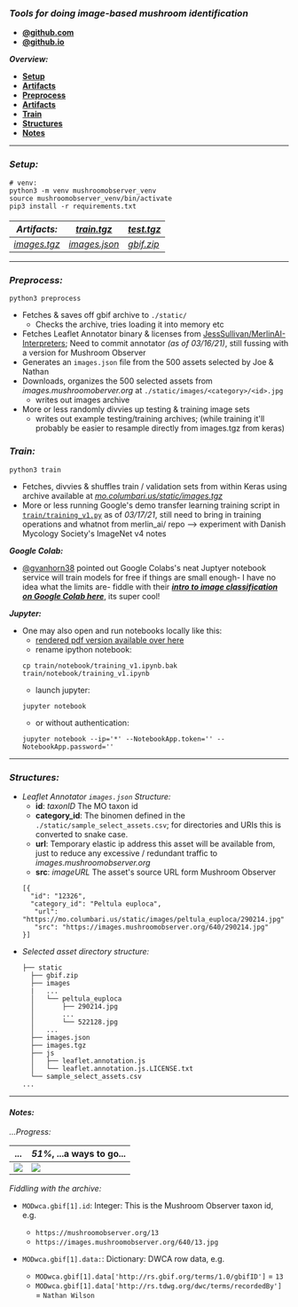 ### *Tools for doing image-based mushroom identification*
- [**@github.com**](https://github.com/Jesssullivan/image-identifer) <br>
- [**@github.io**](https://jesssullivan.github.io/image-identifer/) <br>

***Overview:***
- [**Setup**](#setup) <br>
- [**Artifacts**](#artifacts) <br>
- [**Preprocess**](#preprocess) <br>
- [**Artifacts**](#artifacts) <br>
- [**Train**](#train) <br>
- [**Structures**](#structures) <br>
- [**Notes**](#notes) <br>



- - -


<h4 id="setup"> </h4>     



### *Setup:*
```
# venv:
python3 -m venv mushroomobserver_venv
source mushroomobserver_venv/bin/activate
pip3 install -r requirements.txt
```


<h4 id="artifacts"> </h4>


|***Artifacts:***|[*train.tgz*](https://mo.columbari.us/static/train.tgz)|[*test.tgz*](https://mo.columbari.us/static/test.tgz)|
|---|---|---|
|[*images.tgz*](https://mo.columbari.us/static/images.tgz) |[*images.json*](https://mo.columbari.us/static/images.json)|[*gbif.zip*](https://mo.columbari.us/static/gbif.zip)|


- - - 


<h4 id="preprocess"> </h4>


### *Preprocess:*

```
python3 preprocess
```

- Fetches & saves off gbif archive to `./static/`
  - Checks the archive, tries loading it into memory etc
- Fetches Leaflet Annotator binary & licenses from [JessSullivan/MerlinAI-Interpreters](https://github.com/Jesssullivan/MerlinAI-Interpreters);  Need to commit annotator *(as of 03/16/21)*, still fussing with a version for Mushroom Observer  
- Generates an `images.json` file from the 500 assets selected by Joe & Nathan
- Downloads, organizes the 500 selected assets from *images.mushroomoberver.org* at `./static/images/<category>/<id>.jpg`
  - writes out images archive
- More or less randomly divvies up testing & training image sets
  - writes out example testing/training archives; (while training it'll probably be easier to resample directly from images.tgz from keras)



### *Train:*

```
python3 train
```

- Fetches, divvies & shuffles train / validation sets from within Keras using archive available at [*mo.columbari.us/static/images.tgz*](https://mo.columbari.us/static/images.tgz)
- More or less running Google's demo transfer learning training script in [`train/training_v1.py`](train/training_v1.py) as of *03/17/21*, still need to bring in training operations and whatnot from merlin_ai/ repo --> experiment with Danish Mycology Society's ImageNet v4 notes


***Google Colab:***

- [@gvanhorn38](https://github.com/gvanhorn38/) pointed out Google Colabs's neat Juptyer notebook service will train models for free if things are small enough- I have no idea what the limits are- fiddle with their [***intro to image classification on Google Colab here***](https://colab.research.google.com/github/tensorflow/docs/blob/master/site/en/tutorials/images/classification.ipynb), its super cool!


***Jupyter:***

- One may also open and run notebooks locally like this:
  - [rendered pdf version available over here](train/notebook/training_v1.pdf)
  - rename ipython notebook:
  ```
  cp train/notebook/training_v1.ipynb.bak train/notebook/training_v1.ipynb
  ```
  - launch jupyter:
  ```
  jupyter notebook
  ```
  - or without authentication:
  ```
  jupyter notebook --ip='*' --NotebookApp.token='' --NotebookApp.password=''
  ```


- - -


<h4 id="structures"> </h4>


### *Structures:*


- *Leaflet Annotator `images.json` Structure:*
  - **id**: *taxonID* The MO taxon id
  - **category_id**: The binomen defined in the `./static/sample_select_assets.csv`; for directories and URIs this is converted to snake case.
  - **url**: Temporary elastic ip address this asset will be available from, just to reduce any excessive / redundant traffic to *images.mushroomobserver.org*
  - **src**: *imageURL* The asset's source URL form  Mushroom Observer
  ```
  [{
    "id": "12326",
    "category_id": "Peltula euploca",
     "url": "https://mo.columbari.us/static/images/peltula_euploca/290214.jpg"
     "src": "https://images.mushroomobserver.org/640/290214.jpg"
  }]
  ```
- *Selected asset directory structure:*
  ```
  ├── static
    ├── gbif.zip
    ├── images
    |   ...
    │   └── peltula_euploca
    │       ├── 290214.jpg
    │       ...
    │       └── 522128.jpg
    │   ...
    ├── images.json
    ├── images.tgz
    ├── js
    │   ├── leaflet.annotation.js
    │   └── leaflet.annotation.js.LICENSE.txt
    └── sample_select_assets.csv
  ...
  ```



- - -


<h4 id="notes"> </h4>


#### *Notes:*


*...Progress:*  <br/>


| ... | *51%*, ...a ways to go... |
|---|---|
| ![](https://www.transscendsurvival.org/wp-content/uploads/2021/03/f1-281x300.png) | ![](https://www.transscendsurvival.org/wp-content/uploads/2021/03/f2-300x151.png) |


*Fiddling with the archive:*
- `MODwca.gbif[1].id`: Integer:  This is the Mushroom Observer taxon id, e.g.
  - `https://mushroomobserver.org/13`
  - `https://images.mushroomobserver.org/640/13.jpg`

- `MODwca.gbif[1].data:`: Dictionary: DWCA row data, e.g.
  - `MODwca.gbif[1].data['http://rs.gbif.org/terms/1.0/gbifID']` = `13`
  - `MODwca.gbif[1].data['http://rs.tdwg.org/dwc/terms/recordedBy']` = `Nathan Wilson`
